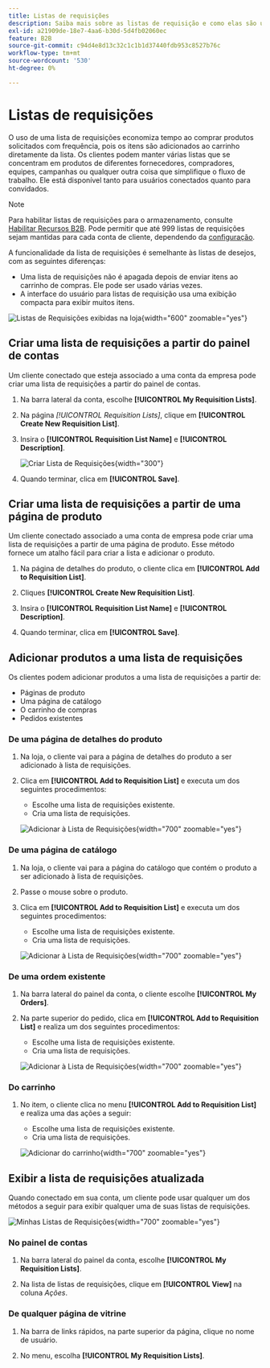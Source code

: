 ```yaml
---
title: Listas de requisições
description: Saiba mais sobre as listas de requisição e como elas são usadas para adicionar facilmente produtos encomendados com frequência ao carrinho de compras.
exl-id: a21909de-18e7-4aa6-b30d-5d4fb02060ec
feature: B2B
source-git-commit: c94d4e8d13c32c1c1b1d37440fdb953c8527b76c
workflow-type: tm+mt
source-wordcount: '530'
ht-degree: 0%

---
```


# Listas de requisições

O uso de uma lista de requisições economiza tempo ao comprar produtos solicitados com frequência, pois os itens são adicionados ao carrinho diretamente da lista. Os clientes podem manter várias listas que se concentram em produtos de diferentes fornecedores, compradores, equipes, campanhas ou qualquer outra coisa que simplifique o fluxo de trabalho. Ele está disponível tanto para usuários conectados quanto para convidados.

>[!NOTE]
>
>Para habilitar listas de requisições para o armazenamento, consulte [Habilitar Recursos B2B](enable-basic-features.md). Pode permitir que até 999 listas de requisições sejam mantidas para cada conta de cliente, dependendo da [configuração](configure-requisition-lists.md).

A funcionalidade da lista de requisições é semelhante às listas de desejos, com as seguintes diferenças:

- Uma lista de requisições não é apagada depois de enviar itens ao carrinho de compras. Ele pode ser usado várias vezes.
- A interface do usuário para listas de requisição usa uma exibição compacta para exibir muitos itens.

![Listas de Requisições exibidas na loja](./assets/account-dashboard-my-requisition-lists.png){width="600" zoomable="yes"}

## Criar uma lista de requisições a partir do painel de contas

Um cliente conectado que esteja associado a uma conta da empresa pode criar uma lista de requisições a partir do painel de contas.

1. Na barra lateral da conta, escolhe **[!UICONTROL My Requisition Lists]**.

1. Na página _[!UICONTROL Requisition Lists]_, clique em **[!UICONTROL Create New Requisition List]**.

1. Insira o **[!UICONTROL Requisition List Name]** e **[!UICONTROL Description]**.

   ![Criar Lista de Requisições](./assets/requisition-list-create.png){width="300"}

1. Quando terminar, clica em **[!UICONTROL Save]**.

## Criar uma lista de requisições a partir de uma página de produto

Um cliente conectado associado a uma conta de empresa pode criar uma lista de requisições a partir de uma página de produto. Esse método fornece um atalho fácil para criar a lista e adicionar o produto.

1. Na página de detalhes do produto, o cliente clica em **[!UICONTROL Add to Requisition List]**.

1. Cliques **[!UICONTROL Create New Requisition List]**.

1. Insira o **[!UICONTROL Requisition List Name]** e **[!UICONTROL Description]**.

1. Quando terminar, clica em **[!UICONTROL Save]**.

## Adicionar produtos a uma lista de requisições

Os clientes podem adicionar produtos a uma lista de requisições a partir de:

- Páginas de produto
- Uma página de catálogo
- O carrinho de compras
- Pedidos existentes

### De uma página de detalhes do produto

1. Na loja, o cliente vai para a página de detalhes do produto a ser adicionado à lista de requisições.

1. Clica em **[!UICONTROL Add to Requisition List]** e executa um dos seguintes procedimentos:

   - Escolhe uma lista de requisições existente.
   - Cria uma lista de requisições.

   ![Adicionar à Lista de Requisições](./assets/requisition-list-product-detail.png){width="700" zoomable="yes"}

### De uma página de catálogo

1. Na loja, o cliente vai para a página do catálogo que contém o produto a ser adicionado à lista de requisições.

1. Passe o mouse sobre o produto.

1. Clica em **[!UICONTROL Add to Requisition List]** e executa um dos seguintes procedimentos:

   - Escolhe uma lista de requisições existente.
   - Cria uma lista de requisições.

   ![Adicionar à Lista de Requisições](./assets/requisition-list-add-product.png){width="700" zoomable="yes"}

### De uma ordem existente

1. Na barra lateral do painel da conta, o cliente escolhe **[!UICONTROL My Orders]**.

1. Na parte superior do pedido, clica em **[!UICONTROL Add to Requisition List]** e realiza um dos seguintes procedimentos:

   - Escolhe uma lista de requisições existente.
   - Cria uma lista de requisições.

   ![Adicionar à Lista de Requisições](./assets/requisition-list-add-from-order.png){width="700" zoomable="yes"}

### Do carrinho

1. No item, o cliente clica no menu **[!UICONTROL Add to Requisition List]** e realiza uma das ações a seguir:

   - Escolhe uma lista de requisições existente.
   - Cria uma lista de requisições.

   ![Adicionar do carrinho](./assets/requisition-list-add-from-cart.png){width="700" zoomable="yes"}

## Exibir a lista de requisições atualizada

Quando conectado em sua conta, um cliente pode usar qualquer um dos métodos a seguir para exibir qualquer uma de suas listas de requisições.

![Minhas Listas de Requisições](./assets/requisition-lists-menu-select-storefront.png){width="700" zoomable="yes"}

### No painel de contas

1. Na barra lateral do painel da conta, escolhe **[!UICONTROL My Requisition Lists]**.

1. Na lista de listas de requisições, clique em **[!UICONTROL View]** na coluna _Ações_.

### De qualquer página de vitrine

1. Na barra de links rápidos, na parte superior da página, clique no nome de usuário.

1. No menu, escolha **[!UICONTROL My Requisition Lists]**.
